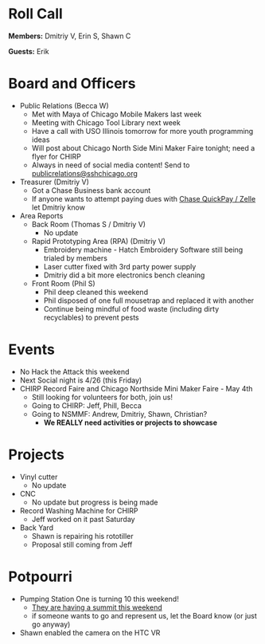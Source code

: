 Roll Call
=========
**Members:** Dmitriy V, Erin S, Shawn C

**Guests:** Erik

Board and Officers
==================
- Public Relations (Becca W)
  - Met with Maya of Chicago Mobile Makers last week
  - Meeting with Chicago Tool Library next week
  - Have a call with USO Illinois tomorrow for more youth programming ideas
  - Will post about Chicago North Side Mini Maker Faire tonight; need a flyer for CHIRP
  - Always in need of social media content! Send to publicrelations@sshchicago.org
- Treasurer (Dmitriy V)
  - Got a Chase Business bank account
  - If anyone wants to attempt paying dues with [Chase QuickPay / Zelle](https://www.chase.com/personal/quickpay) let Dmitriy know
- Area Reports
  - Back Room (Thomas S / Dmitriy V)
    - No update
  - Rapid Prototyping Area (RPA) (Dmitriy V)
    - Embroidery machine - Hatch Embroidery Software still being trialed by members
    - Laser cutter fixed with 3rd party power supply
    - Dmitriy did a bit more electronics bench cleaning
  - Front Room (Phil S)
    - Phil deep cleaned this weekend
    - Phil disposed of one full mousetrap and replaced it with another
    - Continue being mindful of food waste (including dirty recyclables) to prevent pests

Events
======
- No Hack the Attack this weekend
- Next Social night is 4/26 (this Friday)
- CHIRP Record Faire and Chicago Northside Mini Maker Faire - May 4th
  - Still looking for volunteers for both, join us!
  - Going to CHIRP: Jeff, Phill, Becca
  - Going to NSMMF: Andrew, Dmitriy, Shawn, Christian?
    - **We REALLY need activities or projects to showcase**

Projects
========
- Vinyl cutter
  - No update
- CNC
  - No update but progress is being made
- Record Washing Machine for CHIRP
  - Jeff worked on it past Saturday
- Back Yard
  - Shawn is repairing his rototiller
  - Proposal still coming from Jeff
  
Potpourri
=========
- Pumping Station One is turning 10 this weekend!
  - [They are having a summit this weekend](https://pumpingstationone.org/wp-content/uploads/2019/04/PS1-10-year_8.5x11.jpg)
  - if someone wants to go and represent us, let the Board know (or just go anyway)
- Shawn enabled the camera on the HTC VR
